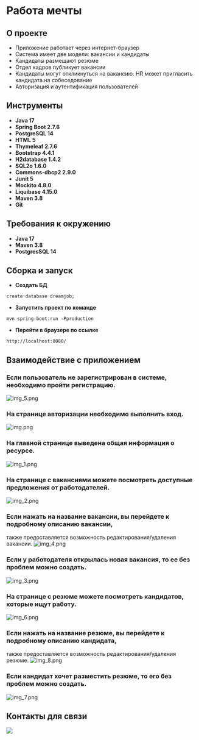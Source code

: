 # Работа мечты

## О проекте

* Приложение работает через интернет-браузер
* Система имеет две модели: вакансии и кандидаты
* Кандидаты размещают резюме
* Отдел кадров публикует вакансии
* Кандидаты могут откликнуться на вакансию. HR может пригласить кандидата на собеседование
* Авторизация и аутентификация пользователей

## Инструменты

- **Java 17**
- **Spring Boot 2.7.6**
- **PostgreSQL 14**
- **HTML 5**
- **Thymeleaf 2.7.6**
- **Bootstrap 4.4.1**
- **H2database 1.4.2**
- **SQL2o 1.6.0**
- **Commons-dbcp2 2.9.0**
- **Junit 5**
- **Mockito 4.8.0**
- **Liquibase 4.15.0**
- **Maven 3.8**
- **Git**

## Требования к окружению

- **Java 17**
- **Maven 3.8**
- **PostgresSQL 14**

## Сборка и запуск<br>

- **Создать БД**

``` shell 
create database dreamjob;
```

- **Запустить проект по команде**

``` shell 
mvn spring-boot:run -Pproduction
```

- **Перейти в браузере по ссылке**

``` shell 
http://localhost:8080/
```

## Взаимодействие с приложением<br>

### Если пользователь не зарегистрирован в системе, необходимо пройти регистрацию.
![img_5.png](images/img_5.png)

### На странице авторизации необходимо выполнить вход.
![img.png](images/img.png)

### На главной странице выведена общая информация о ресурсе.
![img_1.png](images/img_1.png)

### На странице с вакансиями можете посмотреть доступные предложения от работодателей.
![img_2.png](images/img_2.png)

### Если нажать на название вакансии, вы перейдете к подробному описанию вакансии,
также предоставляется возможность редактирования/удаления вакансии.
![img_4.png](images/img_4.png)

### Если у работодателя открылась новая вакансия, то ее без проблем можно создать.
![img_3.png](images/img_3.png)

### На странице с резюме можете посмотреть кандидатов, которые ищут работу.
![img_6.png](images/img_6.png)

### Если нажать на название резюме, вы перейдете к подробному описанию кандидата,
также предоставляется возможность редактирования/удаления резюме.
![img_8.png](images/img_8.png)

### Если кандидат хочет разместить резюме, то его без проблем можно создать.
![img_7.png](images/img_7.png)


## Контакты для связи<br>
<a href="https://t.me/OvercomingJunk" target="blank"><img src="https://img.icons8.com/clouds/50/000000/telegram-app.png"/></a>

